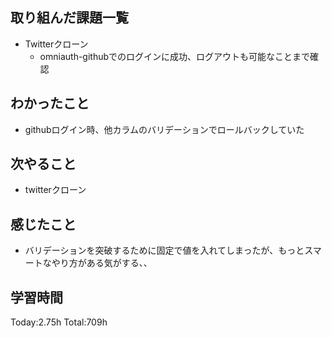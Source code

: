 ## 取り組んだ課題一覧
- Twitterクローン
  - omniauth-githubでのログインに成功、ログアウトも可能なことまで確認

## わかったこと
- githubログイン時、他カラムのバリデーションでロールバックしていた

## 次やること
- twitterクローン　

## 感じたこと
 - バリデーションを突破するために固定で値を入れてしまったが、もっとスマートなやり方がある気がする、、
  
## 学習時間
Today:2.75h
Total:709h